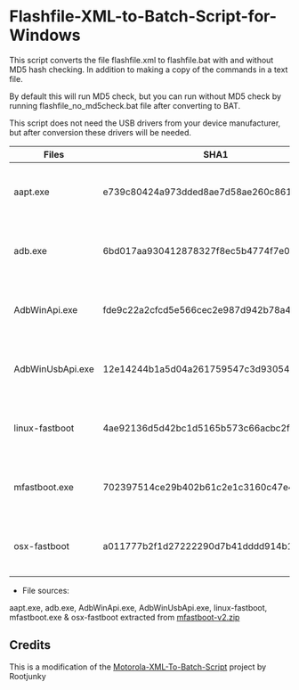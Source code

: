 # Flashfile-XML-to-Batch-Script-for-Windows

This script converts the file flashfile.xml to flashfile.bat with and without MD5 hash checking.
In addition to making a copy of the commands in a text file.

By default this will run MD5 check,
but you can run without MD5 check by running flashfile_no_md5check.bat file after converting to BAT.

This script does not need the USB drivers from your device manufacturer,
but after conversion these drivers will be needed.

| Files | SHA1 | Virustotal |
| --- | --- | --- |
| aapt.exe | e739c80424a973dded8ae7d58ae260c861ab0882 | 0/69 2021-08-04 19:58:29 UTC |
| adb.exe | 6bd017aa930412878327f8ec5b4774f7e04fbb42 | 0/68 2021-08-10 13:11:05 UTC |
| AdbWinApi.exe | fde9c22a2cfcd5e566cec2e987d942b78a4eeae8 | 0/66 2021-09-04 06:18:33 UTC |
| AdbWinUsbApi.exe | 12e14244b1a5d04a261759547c3d930547f52fa3 | 0/65 2021-09-04 06:18:33 UTC |
| linux-fastboot | 4ae92136d5d42bc1d5165b573c66acbc2f3ec145 | 0/60 2021-05-26 07:00:25 UTC |
| mfastboot.exe | 702397514ce29b402b61c2e1c3160c47e4834544 | 1/65 2021-09-06 02:56:54 UTC |
| osx-fastboot | a011777b2f1d27222290d7b41dddd914b1139af8 | 0/60 2018-06-20 01:33:01 UTC |

- File sources:

aapt.exe, adb.exe, AdbWinApi.exe, AdbWinUsbApi.exe, linux-fastboot, mfastboot.exe & osx-fastboot extracted from [mfastboot-v2.zip](https://forum.xda-developers.com/t/using-mfastboot-exe-to-flash-a-motorola-device.3203518)

## Credits

This is a modification of the [Motorola-XML-To-Batch-Script](https://github.com/rootjunky/Motorola-XML-To-Batch-Script) project by Rootjunky
